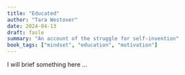 ```yaml
---
title: "Educated"
author: "Tara Westover"
date: 2024-04-13
draft: fasle
summary: "An account of the struggle for self-invention"
book_tags: ["mindset", "education", "motivation"]
---
```

I will brief something here ... 
